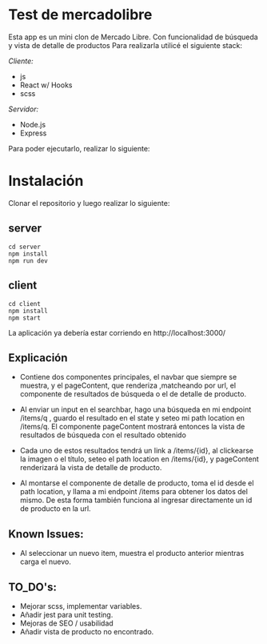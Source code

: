 # Test de mercadolibre

Esta app es un mini clon de Mercado Libre. Con funcionalidad de búsqueda y vista de detalle de productos 
Para realizarla utilicé el siguiente stack:

*Cliente:*
* js
* React w/ Hooks
* scss

*Servidor:*
* Node.js
* Express

Para poder ejecutarlo, realizar lo siguiente:

# Instalación

Clonar el repositorio y luego realizar lo siguiente:

## server

``` 
cd server 
npm install 
npm run dev 
 ```

## client

``` 
cd client
npm install
npm start 
```

La aplicación ya debería estar corriendo en http://localhost:3000/

## Explicación

- Contiene dos componentes principales, el navbar que siempre se muestra, y el pageContent, que renderiza ,matcheando por url, el componente de resultados de búsqueda o el de detalle de producto.

- Al enviar un input en el searchbar, hago una búsqueda en mi endpoint /items/q , guardo el resultado en el state y seteo mi path location en /items/q. El componente pageContent mostrará entonces la vista de resultados de búsqueda con el resultado obtenido

- Cada uno de estos resultados tendrá un link a /items/{id}, al clickearse la imagen o el título, seteo el path location en /items/{id}, y pageContent renderizará la vista de detalle de producto.

- Al montarse el componente de detalle de producto, toma el id desde el path location, y llama a mi endpoint /items para obtener los datos del mismo. De esta forma también funciona al ingresar directamente un id de producto en la url.

## Known Issues:

- Al seleccionar un nuevo item, muestra el producto anterior mientras carga el nuevo.

## TO_DO's:

- Mejorar scss, implementar variables.
- Añadir jest para unit testing.
- Mejoras de SEO / usabilidad
- Añadir vista de producto no encontrado.
